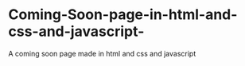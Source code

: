 # Coming-Soon-page-in-html-and-css-and-javascript-
A coming soon page made in html and css and javascript 
